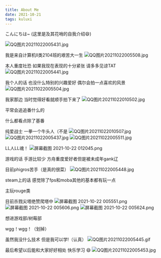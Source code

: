 ```yaml
---
title: About Me
date: 2021-10-21
tags: kuluxi
---
```

こんにちは~ (这里是及其花哨的自我介绍:smile:)

![QQ图片20211022005431.jpg](https://i.loli.net/2021/10/22/syUJqVQXFiG7t8W.jpg)

我是来自计算机Ⅱ类2104班的艰苦大一生 
![QQ图片20211022005508.jpg](https://i.loli.net/2021/10/22/zeSmv8EpNn5RGdH.jpg)

本人重度社恐  如果我现在表现的十分紧张  请多多见谅TAT
![QQ图片20211022005441.jpg](https://i.loli.net/2021/10/22/PboBLtVhU3sMKQ4.jpg)

我个人的话  也没什么特别的兴趣爱好  偶尔会拍一点喜欢的风景
![QQ图片20211022005504.jpg](https://i.loli.net/2021/10/22/Ge2MEOhwmV4QRPa.jpg)

我家那边  当时觉得好看就顺手拍下来了
![QQ图片20211022010502.jpg](https://i.loli.net/2021/10/22/3LyCd4opzWPSTkv.jpg)

平常会追追番什么的

什么都看点除了基番

纯爱战士  一拳一个牛头人（不是
![QQ图片20211022010507.jpg](https://i.loli.net/2021/10/22/Okw5pWTPnEdqmze.jpg)
![QQ图片20211022005437.jpg](https://i.loli.net/2021/10/22/RAhqZ4UjsObldwW.jpg)
![QQ图片20211022005511.jpg](https://i.loli.net/2021/10/22/FeNADWtqHmPkRsE.jpg)

LL人LL魂！
![屏幕截图 2021-10-22 012045.png](https://i.loli.net/2021/10/22/V1LNv7cAs9t2jkq.png)

游戏的话  手游比较少  方舟重度爱好者但是被未成年gank辽

目前phigros苦手（是真的很菜）
![QQ图片20211022005448.jpg](https://i.loli.net/2021/10/22/fbA9gRjSp6a8vzM.jpg)

steam上的话  感觉除了fps和moba其他的基本都有玩一点 

主玩rouge类

目前杀戮尖塔绝赞爬塔中
![屏幕截图 2021-10-22 005551.png](https://i.loli.net/2021/10/22/TL8p6QitaBJAjw5.png)
![屏幕截图 2021-10-22 005606.png](https://i.loli.net/2021/10/22/qnDOruxMtiQPvzh.png)
![屏幕截图 2021-10-22 005624.png](https://i.loli.net/2021/10/22/5ws2fXaBFdmYJj1.png)

想进游戏部/树莓部 

wgg！wgg！（划掉）

虽然我没什么技术 但是我可以学!（认真）
![QQ图片20211022005445.gif](https://i.loli.net/2021/10/22/7IER2ZLVjHCWQgF.gif)

最后希望以后能和大家好好相处 快乐学习 :smile:
![QQ图片20211022005453.jpg](https://i.loli.net/2021/10/22/5C2iUdorunINZSE.jpg)